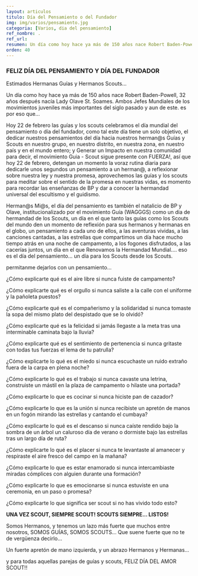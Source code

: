 ```yaml
---
layout: articulos
titulo: Día del Pensamiento o del Fundador
img: img/varios/pensamiento.jpg
categoria: [Varios, dia del pensamiento]
ref_nombre: .
ref_url: 
resumen: Un día como hoy hace ya más de 150 años nace Robert Baden-Powell, 32 años después nacía Lady Olave. Hoy 22 de febrero las guías y los scouts celebramos el día mundial del pensamiento o día del fundador
orden: 40
---
```

### **FELIZ DÍA DEL PENSAMIENTO Y DÍA DEL FUNDADOR**

Estimados Hermanas Guías y Hermanos Scouts...

Un día como hoy hace ya más de 150 años nace Robert Baden-Powell, 32 años después nacía Lady Olave St. Soames. Ambos Jefes Mundiales de los movimientos juveniles más importantes del siglo pasado y aun de este. es por eso que... 

<div class="col col-12 sm-col-6 md-col-4 lg-col-4 mr1">

<amp-img src="{{site.baseurl}}/img/varios/pensamiento1.jpg" width="620" height="400" alt="Robert y Olave Baden-Powell" layout="responsive" class="rounded"></amp-img>

</div>

Hoy 22 de febrero las guías y los scouts celebramos el día mundial del pensamiento o día del fundador, como tal este día tiene un solo objetivo, el dedicar nuestros pensamientos del día hacia nuestros herman@s Guías y Scouts en nuestro grupo, en nuestro distrito, en nuestra zona, en nuestro país y en el mundo entero; y Generar un Impacto en nuestra comunidad para decir, el movimiento Guia - Scout sigue presente con FUERZA!, así que hoy 22 de febrero, detengan un momento la voraz rutina diaria para dedicarle unos segundos un pensamiento a un herman@, a reflexionar sobre nuestra ley y nuestra promesa, aprovechemos las guías y los scouts para meditar sobre el sentido de la promesa en nuestras vidas, es momento para recordar las enseñanzas de BP y dar a conocer la hermandad universal del escultismo y el guidismo.

Herman@s Mi@s, el día del pensamiento es también el natalicio de BP y Olave, institucionalizado por el movimiento Guía (WAGGGS) como un dia de hermandad de los Scouts, un día en el que tanto las guías como los Scouts del mundo den un momento de reflexión para sus hermanos y hermanas en el globo, un pensamiento a cada uno de ellos, a las aventuras vividas, a las canciones cantadas, a las estrellas que compartimos un día hace mucho tiempo atrás en una noche de campamento, a los fogones disfrutados, a las cacerías juntos, un día en el que Renovamos la Hermandad Mundial.... eso es el día del pensamiento... un día para los Scouts desde los Scouts.

permitanme dejarlos con un pensamiento...

<div class="col col-12 sm-col-6 md-col-4 lg-col-4 img_right ml1">

<amp-img src="{{site.baseurl}}/img/varios/pensamiento2.jpg" width="568" height="457" alt="Bandera del Movimiento Scout" layout="responsive" class="rounded"></amp-img>

</div>

¿Cómo explicarte qué es el aire libre si nunca fuiste de campamento?

¿Cómo explicarte qué es el orgullo si nunca saliste a la calle con el uniforme y la pañoleta puestos?

¿Cómo explicarte qué es el compañerismo y la solidaridad si nunca tomaste la sopa del mismo plato del despistado que se lo olvidó?

¿Cómo explicarte qué es la felicidad si jamás llegaste a la meta tras una interminable caminata bajo la lluvia?

¿Cómo explicarte qué es el sentimiento de pertenencia si nunca gritaste con todas tus fuerzas el lema de tu patrulla?

¿Cómo explicarte lo qué es el miedo si nunca escuchaste un ruido extraño fuera de la carpa en plena noche?

¿Cómo explicarte lo qué es el trabajo si nunca cavaste una letrina, construiste un mástil en la plaza de campamento o hilaste una portada?

¿Cómo explicarte lo que es cocinar si nunca hiciste pan de cazador?

¿Cómo explicarte lo que es la unión si nunca recibiste un apretón de manos en un fogón mirando las estrellas y cantando el cumbaya?

¿Cómo explicarte lo qué es el descanso si nunca caíste rendido bajo la sombra de un árbol un caluroso día de verano o dormiste bajo las estrellas tras un largo día de ruta?

¿Cómo explicarte lo qué es el placer si nunca te levantaste al amanecer y respiraste el aire fresco del campo en la mañana?

¿Cómo explicarte lo que es estar enamorado si nunca intercambiaste miradas cómplices con alguien durante una formación?

¿Cómo explicarte lo que es emocionarse si nunca estuviste en una ceremonia, en un paso o promesa?

¿Cómo explicarte lo que significa ser scout si no has vivido todo esto?

**UNA VEZ SCOUT, SIEMPRE SCOUT! SCOUTS SIEMPRE... LISTOS!**

Somos Hermanos, y tenemos un lazo más fuerte que muchos entre nosotros, SOMOS GUÍAS, SOMOS SCOUTS... Que suene fuerte que no te de vergüenza decirlo...

Un fuerte apretón de mano izquierda, y un abrazo Hermanos y Hermanas...

y para todas aquellas parejas de guías y scouts, FELIZ DÍA DEL AMOR SCOUT!!